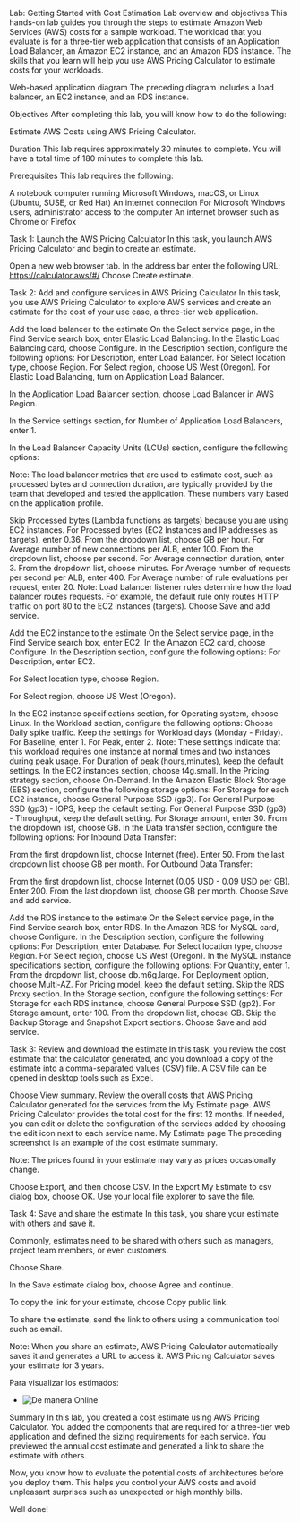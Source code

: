 Lab: Getting Started with Cost Estimation
Lab overview and objectives
This hands-on lab guides you through the steps to estimate Amazon Web Services (AWS) costs for a sample workload. The workload that you evaluate is for a three-tier web application that consists of an Application Load Balancer, an Amazon EC2 instance, and an Amazon RDS instance. The skills that you learn will help you use AWS Pricing Calculator to estimate costs for your workloads.

Web-based application diagram
The preceding diagram includes a load balancer, an EC2 instance, and an RDS instance. 

Objectives
After completing this lab, you will know how to do the following:

Estimate AWS Costs using AWS Pricing Calculator.

Duration
This lab requires approximately 30 minutes to complete. You will have a total time of 180 minutes to complete this lab.


Prerequisites
This lab requires the following:

A notebook computer running Microsoft Windows, macOS, or Linux (Ubuntu, SUSE, or Red Hat)
An internet connection
For Microsoft Windows users, administrator access to the computer
An internet browser such as Chrome or Firefox
 


Task 1: Launch the AWS Pricing Calculator
In this task, you launch AWS Pricing Calculator and begin to create an estimate.

Open a new web browser tab.
In the address bar enter the following URL: https://calculator.aws/#/
Choose Create estimate.
 

Task 2: Add and configure services in AWS Pricing Calculator
In this task, you use AWS Pricing Calculator to explore AWS services and create an estimate for the cost of your use case, a three-tier web application.

Add the load balancer to the estimate
On the Select service page, in the Find Service search box, enter Elastic Load Balancing.
In the Elastic Load Balancing card, choose Configure.
In the Description section, configure the following options:
For Description, enter Load Balancer.
For Select location type, choose Region.
For Select region, choose US West (Oregon).
For Elastic Load Balancing, turn on Application Load Balancer.

In the Application Load Balancer section, choose Load Balancer in AWS Region.

In the Service settings section, for Number of Application Load Balancers, enter 1.

In the Load Balancer Capacity Units (LCUs) section, configure the following options:

Note: The load balancer metrics that are used to estimate cost, such as processed bytes and connection duration, are typically provided by the team that developed and tested the application. These numbers vary based on the application profile.

Skip Processed bytes (Lambda functions as targets) because you are using EC2 instances.
For Processed bytes (EC2 Instances and IP addresses as targets), enter 0.36. From the dropdown list, choose GB per hour.
For Average number of new connections per ALB, enter 100. From the dropdown list, choose per second.
For Average connection duration, enter 3. From the dropdown list, choose minutes.
For Average number of requests per second per ALB, enter 400.
For Average number of rule evaluations per request, enter 20.
Note: Load balancer listener rules determine how the load balancer routes requests. For example, the default rule only routes HTTP traffic on port 80 to the EC2 instances (targets). 
Choose Save and add service.

 

Add the EC2 instance to the estimate
On the Select service page, in the Find Service search box, enter EC2.
In the Amazon EC2 card, choose Configure.
In the Description section, configure the following options:
For Description, enter EC2.

For Select location type, choose Region.

For Select region, choose US West (Oregon).

 

In the EC2 instance specifications section, for Operating system, choose Linux.
In the Workload section, configure the following options:
Choose Daily spike traffic.
Keep the settings for Workload days (Monday - Friday).
For Baseline, enter 1.
For Peak, enter 2.
Note: These settings indicate that this workload requires one instance at normal times and two instances during peak usage.
For Duration of peak (hours,minutes), keep the default settings.
In the EC2 instances section, choose t4g.small.
In the Pricing strategy section, choose On-Demand.
In the Amazon Elastic Block Storage (EBS) section, configure the following storage options:
For Storage for each EC2 instance, choose General Purpose SSD (gp3).
For General Purpose SSD (gp3) - IOPS, keep the default setting.
For General Purpose SSD (gp3) - Throughput, keep the default setting.
For Storage amount, enter 30. From the dropdown list, choose GB.
In the Data transfer section, configure the following options:
For Inbound Data Transfer:

From the first dropdown list, choose Internet (free).
Enter 50.
From the last dropdown list choose GB per month.
For Outbound Data Transfer:

From the first dropdown list, choose Internet (0.05 USD - 0.09 USD per GB).
Enter 200.
From the last dropdown list, choose GB per month.
Choose Save and add service.

 

Add the RDS instance to the estimate
On the Select service page, in the Find Service search box, enter RDS.
In the Amazon RDS for MySQL card, choose Configure.
In the Description section, configure the following options:
For Description, enter Database.
For Select location type, choose Region.
For Select region, choose US West (Oregon).
In the MySQL instance specifications section, configure the following options:
For Quantity, enter 1.
From the dropdown list, choose db.m6g.large.
For Deployment option, choose Multi-AZ.
For Pricing model, keep the default setting.
Skip the RDS Proxy section.
In the Storage section, configure the following settings:
For Storage for each RDS instance, choose General Purpose SSD (gp2).
For Storage amount, enter 100. From the dropdown list, choose GB. 
Skip the Backup Storage and Snapshot Export sections.
Choose Save and add service.

Task 3: Review and download the estimate
In this task, you review the cost estimate that the calculator generated, and you download a copy of the estimate into a comma-separated values (CSV) file. A CSV file can be opened in desktop tools such as Excel.

Choose View summary.
Review the overall costs that AWS Pricing Calculator generated for the services from the My Estimate page. AWS Pricing Calculator provides the total cost for the first 12 months. If needed, you can edit or delete the configuration of the services added by choosing the edit icon  next to each service name.
My Estimate page
The preceding screenshot is an example of the cost estimate summary. 

Note: The prices found in your estimate may vary as prices occasionally change. 

Choose Export, and then choose CSV.
In the Export My Estimate to csv dialog box, choose OK.
Use your local file explorer to save the file.
 

Task 4: Save and share the estimate
In this task, you share your estimate with others and save it. 

Commonly, estimates need to be shared with others such as managers, project team members, or even customers.

Choose Share.

In the Save estimate dialog box, choose Agree and continue.

To copy the link for your estimate, choose Copy public link.

To share the estimate, send the link to others using a communication tool such as email.

Note: When you share an estimate, AWS Pricing Calculator automatically saves it and generates a URL to access it. AWS Pricing Calculator saves your estimate for 3 years. 

Para visualizar los estimados: 
- ![De manera Online](https://calculator.aws/#/estimate?id=5532e45e1085a0bc767cba4cd6179ee753f0ed17)
 
Summary
In this lab, you created a cost estimate using AWS Pricing Calculator. You added the components that are required for a three-tier web application and defined the sizing requirements for each service. You previewed the annual cost estimate and generated a link to share the estimate with others. 

Now, you know how to evaluate the potential costs of architectures before you deploy them. This helps you control your AWS costs and avoid unpleasant surprises such as unexpected or high monthly bills.

Well done!
